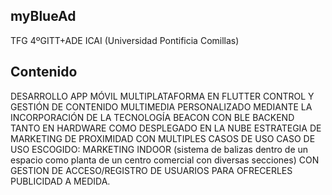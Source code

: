 ## myBlueAd
TFG 4ºGITT+ADE ICAI (Universidad Pontificia Comillas)
## Contenido
DESARROLLO APP MÓVIL MULTIPLATAFORMA EN FLUTTER 
CONTROL Y GESTIÓN DE CONTENIDO MULTIMEDIA PERSONALIZADO MEDIANTE LA INCORPORACIÓN DE LA TECNOLOGÍA BEACON CON BLE
BACKEND TANTO EN HARDWARE COMO DESPLEGADO EN LA NUBE
ESTRATEGIA DE MARKETING DE PROXIMIDAD CON MULTIPLES CASOS DE USO
CASO DE USO ESCOGIDO: MARKETING INDOOR (sistema de balizas dentro de un espacio como planta de un centro comercial con diversas secciones) CON GESTION DE ACCESO/REGISTRO DE USUARIOS PARA OFRECERLES PUBLICIDAD A MEDIDA.


